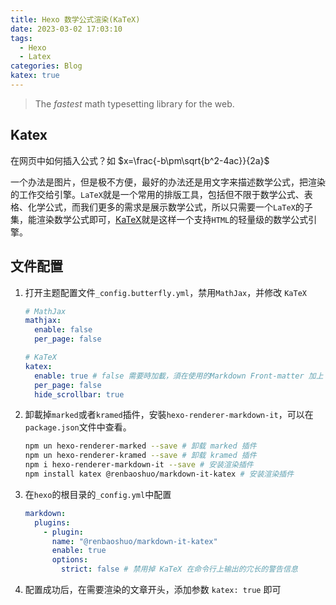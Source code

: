 ```yaml
---
title: Hexo 数学公式渲染(KaTeX)
date: 2023-03-02 17:03:10
tags:
  - Hexo
  - Latex
categories: Blog
katex: true
---
```


> The _fastest_ math typesetting library for the web.

## Katex

在网页中如何插入公式？如 $x=\frac{-b\pm\sqrt{b^2-4ac}}{2a}$

一个办法是图片，但是极不方便，最好的办法还是用文字来描述数学公式，把渲染的工作交给引擎。`LaTeX`就是一个常用的排版工具，包括但不限于数学公式、表格、化学公式，而我们更多的需求是展示数学公式，所以只需要一个`LaTeX`的子集，能渲染数学公式即可，[KaTeX](https://katex.org/)就是这样一个支持`HTML`的轻量级的数学公式引擎。

## 文件配置

1. 打开主题配置文件`_config.butterfly.yml`，禁用`MathJax`，并修改 `KaTeX`

   ```yaml
   # MathJax
   mathjax:
     enable: false
     per_page: false

   # KaTeX
   katex:
     enable: true # false 需要時加載，須在使用的Markdown Front-matter 加上 katex: true
     per_page: false
     hide_scrollbar: true
   ```

2. 卸載掉`marked`或者`kramed`插件，安裝`hexo-renderer-markdown-it`，可以在`package.json`文件中查看。

   ```bash
   npm un hexo-renderer-marked --save # 卸载 marked 插件
   npm un hexo-renderer-kramed --save # 卸载 kramed 插件
   npm i hexo-renderer-markdown-it --save # 安装渲染插件
   npm install katex @renbaoshuo/markdown-it-katex # 安装渲染插件
   ```

3. 在`hexo`的根目录的`_config.yml`中配置

   ```yaml
   markdown:
     plugins:
       - plugin:
         name: "@renbaoshuo/markdown-it-katex"
         enable: true
         options:
           strict: false # 禁用掉 KaTeX 在命令行上输出的宂长的警告信息
   ```

4. 配置成功后，在需要渲染的文章开头，添加参数 `katex: true` 即可
